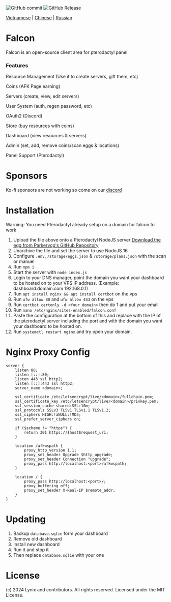 
![GitHub commit](https://img.shields.io/github/last-commit/OpenSourceLynix/falcon) ![GitHub Release](https://img.shields.io/github/v/release/OpenSourceLynix/falcon)


[Vietnamese](https://github.com/OpenSourceLynix/falcon/blob/main/lang/vn.md) | [Chinese](https://github.com/OpenSourceLynix/falcon/blob/main/lang/cn.md) | [Russian](https://github.com/OpenSourceLynix/falcon/blob/main/lang/ru.md)

# Falcon
Falcon is an open-source client area for pterodactyl panel

### Features
Resource Management (Use it to create servers, gift them, etc)

Coins (AFK Page earning)

Servers (create, view, edit servers)

User System (auth, regen password, etc)

OAuth2 (Discord)

Store (buy resources with coins)

Dashboard (view resources & servers)

Admin (set, add, remove coins/scan eggs & locations)

Panel Support (Pterodactyl)

# Sponsors
Ko-fi sponsors are not working so come on our [discord](https://www.lynix.tech/discord/join)

# Installation

Warning: You need Pterodactyl already setup on a domain for falcon to work
1. Upload the file above onto a Pterodactyl NodeJS server [Download the egg from Parkervcp's GitHub Repository](https://github.com/parkervcp/eggs/blob/master/generic/nodejs/egg-node-js-generic.json)
2. Unarchive the file and set the server to use NodeJS 16
3. Configure `.env`, `/storage/eggs.json` & `/storage/plans.json` with the scan or manuel
4. Run `npm i`
5. Start the server with `node index.js`
6. Login to your DNS manager, point the domain you want your dashboard to be hosted on to your VPS IP address. (Example: dashboard.domain.com 192.168.0.1)
7. Run `apt install nginx && apt install certbot` on the vps
8. Run `ufw allow 80` and `ufw allow 443` on the vps
9. Run `certbot certonly -d <Your domain>` then do 1 and put your email
10. Run `nano /etc/nginx/sites-enabled/falcon.conf`
11. Paste the configuration at the bottom of this and replace with the IP of the pterodactyl server including the port and with the domain you want your dashboard to be hosted on.
12. Run `systemctl restart nginx` and try open your domain.

# Nginx Proxy Config
```Nginx
server {
    listen 80;
    listen [::]:80;
    listen 443 ssl http2;
    listen [::]:443 ssl http2;
    server_name <domain>;

    ssl_certificate /etc/letsencrypt/live/<domain>/fullchain.pem;
    ssl_certificate_key /etc/letsencrypt/live/<domain>/privkey.pem;
    ssl_session_cache shared:SSL:10m;
    ssl_protocols SSLv3 TLSv1 TLSv1.1 TLSv1.2;
    ssl_ciphers HIGH:!aNULL:!MD5;
    ssl_prefer_server_ciphers on;

    if ($scheme != "https") {
        return 301 https://$host$request_uri;
    }

    location /afkwspath {
        proxy_http_version 1.1;
        proxy_set_header Upgrade $http_upgrade;
        proxy_set_header Connection "upgrade";
        proxy_pass http://localhost:<port>/afkwspath;
    }

    location / {
        proxy_pass http://localhost:<port>/;
        proxy_buffering off;
        proxy_set_header X-Real-IP $remote_addr;
    }
}

```

# Updating

1. Backup `database.sqlie` form your dashboard
2. Remove old dashboard
3. Install new dashboard
4. Run it and stop it
5. Then replace `database.sqlie` with your one

# License
(c) 2024 Lynix and contributors. All rights reserved. Licensed under the MIT License.

